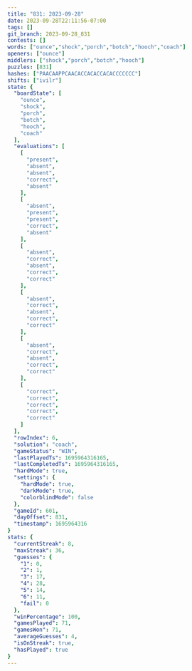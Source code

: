 ```yaml
---
title: "831: 2023-09-28"
date: 2023-09-28T22:11:56-07:00
tags: []
git_branch: 2023-09-28_831
contests: []
words: ["ounce","shock","porch","botch","hooch","coach"]
openers: ["ounce"]
middlers: ["shock","porch","botch","hooch"]
puzzles: [831]
hashes: ["PAACAAPPCAACACCACACCACACCCCCCC"]
shifts: ["ivilr"]
state: {
  "boardState": [
    "ounce",
    "shock",
    "porch",
    "botch",
    "hooch",
    "coach"
  ],
  "evaluations": [
    [
      "present",
      "absent",
      "absent",
      "correct",
      "absent"
    ],
    [
      "absent",
      "present",
      "present",
      "correct",
      "absent"
    ],
    [
      "absent",
      "correct",
      "absent",
      "correct",
      "correct"
    ],
    [
      "absent",
      "correct",
      "absent",
      "correct",
      "correct"
    ],
    [
      "absent",
      "correct",
      "absent",
      "correct",
      "correct"
    ],
    [
      "correct",
      "correct",
      "correct",
      "correct",
      "correct"
    ]
  ],
  "rowIndex": 6,
  "solution": "coach",
  "gameStatus": "WIN",
  "lastPlayedTs": 1695964316165,
  "lastCompletedTs": 1695964316165,
  "hardMode": true,
  "settings": {
    "hardMode": true,
    "darkMode": true,
    "colorblindMode": false
  },
  "gameId": 601,
  "dayOffset": 831,
  "timestamp": 1695964316
}
stats: {
  "currentStreak": 8,
  "maxStreak": 36,
  "guesses": {
    "1": 0,
    "2": 1,
    "3": 17,
    "4": 28,
    "5": 14,
    "6": 11,
    "fail": 0
  },
  "winPercentage": 100,
  "gamesPlayed": 71,
  "gamesWon": 71,
  "averageGuesses": 4,
  "isOnStreak": true,
  "hasPlayed": true
}
---
```

<!-- more -->
